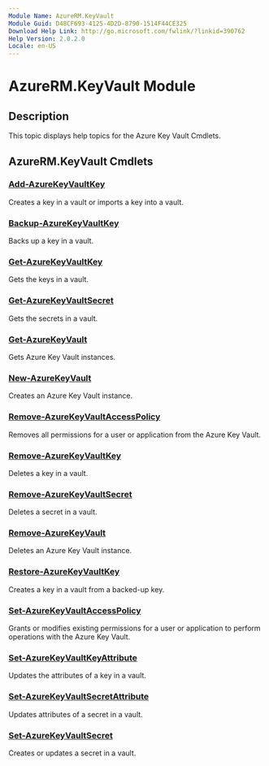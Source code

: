 ```yaml
---
Module Name: AzureRM.KeyVault
Module Guid: D48CF693-4125-4D2D-8790-1514F44CE325
Download Help Link: http://go.microsoft.com/fwlink/?linkid=390762
Help Version: 2.0.2.0
Locale: en-US
---
```


# AzureRM.KeyVault Module
## Description
This topic displays help topics for the Azure Key Vault Cmdlets. 

## AzureRM.KeyVault Cmdlets
### [Add-AzureKeyVaultKey](./Add-AzureKeyVaultKey.md)
Creates a key in a vault or imports a key into a vault.


### [Backup-AzureKeyVaultKey](./Backup-AzureKeyVaultKey.md)
Backs up a key in a vault.


### [Get-AzureKeyVaultKey](./Get-AzureKeyVaultKey.md)
Gets the keys in a vault.


### [Get-AzureKeyVaultSecret](./Get-AzureKeyVaultSecret.md)
Gets the secrets in a vault.


### [Get-AzureKeyVault](./Get-AzureKeyVault.md)
Gets Azure Key Vault instances.


### [New-AzureKeyVault](./New-AzureKeyVault.md)
Creates an Azure Key Vault instance.


### [Remove-AzureKeyVaultAccessPolicy](./Remove-AzureKeyVaultAccessPolicy.md)
Removes all permissions for a user or application from the Azure Key Vault.


### [Remove-AzureKeyVaultKey](./Remove-AzureKeyVaultKey.md)
Deletes a key in a vault.


### [Remove-AzureKeyVaultSecret](./Remove-AzureKeyVaultSecret.md)
Deletes a secret in a vault.


### [Remove-AzureKeyVault](./Remove-AzureKeyVault.md)
Deletes an Azure Key Vault instance.


### [Restore-AzureKeyVaultKey](./Restore-AzureKeyVaultKey.md)
Creates a key in a vault from a backed-up key.


### [Set-AzureKeyVaultAccessPolicy](./Set-AzureKeyVaultAccessPolicy.md)
Grants or modifies existing permissions for a user or application to perform operations with the Azure Key Vault.


### [Set-AzureKeyVaultKeyAttribute](./Set-AzureKeyVaultKeyAttribute.md)
Updates the attributes of a key in a vault.


### [Set-AzureKeyVaultSecretAttribute](./Set-AzureKeyVaultSecretAttribute.md)
Updates attributes of a secret in a vault.


### [Set-AzureKeyVaultSecret](./Set-AzureKeyVaultSecret.md)
Creates or updates a secret in a vault.



